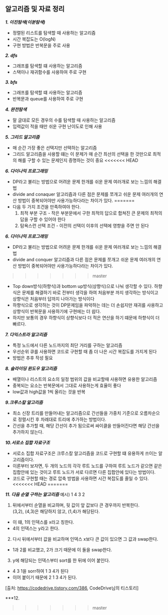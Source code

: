 ## 알고리즘 및 자료 정리
***1. 이진탐색(이분탐색)***
 - 정렬된 리스트를 탐색할 때 사용하는 알고리즘
 - 시간 복잡도는 O(logN)
 - 구현 방법은 반복문을 주로 사용

***2. dfs***
 - 그래프를 탐색할 떄 사용하는 알고리즘
 - 스택이나 재귀함수를 사용하여 주로 구현 

***3. bfs***
 - 그래프를 탐색할 떄 사용하는 알고리즘
 - 반복문과 queue를 사용하여 주로 구현

***4. 완전탐색***
- 말 글대로 모든 경우의 수를 탐색할 때 사용하는 알고리즘
- 입력값이 적을 때만 쉬운 구현 난이도로 인해 사용

***5. 그리드 알고리즘***
- 매 순간 가장 좋은 선택지만 선택하는 알고리즘
- 그리드 알고리즘을 사용할 떄는 이 문제가 매 순간 최선의 선택을 한 것만으로 최적의 해를 구할 수 있는 문제인지 증명하는 것이 중요
<<<<<<< HEAD

***6. 다이나믹 프로그래밍***
- DP라고 불리는 방법으로 어려운 문제 한개를 쉬운 문제 여러개로 보는 느낌의 해결법
- divide and conaquer 알고리즘과 다른 점은 문제를 쪼개고 쉬운 문제 여러개의 연산 방법이 중복되어야만 사용가능하다라는 차이가 있다.
=======
- 다음 두 가지 조건을 만족하여야 한다.
   1) 최적 부분 구조 - 작은 부분문에서 구한 최적의 답으로 합쳐진 큰 문제의 최적의 답을 구할 수 있어야 한다
   2) 탐욕스런 선택 조건 - 이전의 선택이 이후의 선택에 영향을 주면 안 된다

***6. 다이나믹 프로그래밍***
- DP라고 불리는 방법으로 어려운 문제 한개를 쉬운 문제 여러개로 보는 느낌의 해결법
- divide and conquer 알고리즘과 다른 점은 문제를 쪼개고 쉬운 문제 여러개의 연산 방법이 중복되어야만 사용가능하다라는 차이가 있다.
>>>>>>> master
- Top down방식(하향식)과 bottom up방식(상향식)으로 나눠 생각할 수 있다. 하향식은 문제를 해결하기 바로 전부터 생각을 하여 처음부분
까지 생각하는 방식이고 상향식은 처음부터 답까지 나아가는 방식이다
- 하향식으로 생각하는 것이 DP문제임을 파악하는 데는 더 손쉽지만 재귀를 사용하고 상향식이 반복문을 사용하기에 구현에는 더 쉽다.
- 하지만 보통의 경우 하향식이 상향식보다 더 적은 연산을 하기 떄문에 하향식이 더 빠르다.

***7. 다익스트라 알고리즘***
- 특정 노드에서 다른 노드까지의 최단 거리를 구하는 알고리즘
- 우선순위 큐를 사용하면 코드로 구현할 때 좀 더 나은 시간 복잡도를 가지게 된다
- 방법은 추후 작성 필요

***8. 슬라이딩 윈도우 알고리즘***
 - 배열이나 리스트의 요소의 일정 범위의 값을 비교할때 사용하면 유용한 알고리즘
 - 중복되는 요소는 반복문에서 그대로 사용하는게 효율이 좋다
 - low값과 high값을 1씩 올리는 것을 반복

***9.크루스칼 알고리즘***
- 최소 신장 트리를 만들어내는 알고리즘으로 간선들을 가중치 기준으로 오름차순으로 정렬시킨 후 차례대로 트리에 추가하는 방법이다.
- 간선을 추가할 때, 해당 간선이 추가 됨으로써 싸이클을 만들어진다면 해당 간선을 추가하지 않는다.

***10.서로소 집합 자료구조***
- 서로소 집합 자료구조은 크루스칼 알고리즘을 코드로 구현할 떄 유용하게 쓰이는 알고리즘이다. 
- 이론부터 보자면, 두 개의 노드의 각각 루트 노드를 구하여 루트 노드가 같으면 같은 집합안에 있는 것이고 루트 노드가 서로 다르면 다른 집합안에 있다는 방법이다.
- 코드로 구현할 때는 경로 압축 방법을 사용하면 시간 복잡도를 줄일 수 있다.
<<<<<<< HEAD
=======


***11. 다음 순열 구하는 알고리즘***
예시) 1 4 3 2   
1) 뒤에서부터 순열을 비교하며, 뒷 값이 앞 값보다 큰 경우까지 반복한다.  
   (3,2), (4,3)은 해당하지 않고,  (1,4)가 해당된다.
- 이 떄, 1의 인덱스를 x라고 칭한다.
- 4의 인덱스는 y라고 한다.
2) 다시 뒤에서부터 값을 비교하며 인덱스 x보다 큰 값이 있으면 그 값과 swap한다.
- 1과 2를 비교했고, 2가 크기 때문에 이 둘을 swap한다.
3) y에 해당되는 인덱스부터 sort를 한 뒤에 이어 붙인다.
- 4 3 1을 sorr하여 1 3 4가 된다
- 이어 붙이기 때문에 2 1 3 4가 된다.  

[출처: https://codedrive.tistory.com/386, CodeDrive님의 티스토리]

***12. 
>>>>>>> master

